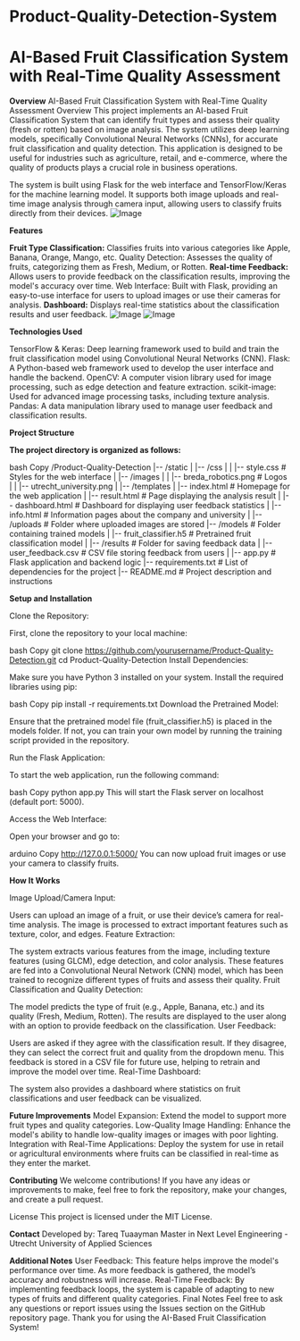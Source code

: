 ﻿# Product-Quality-Detection-System

# AI-Based Fruit Classification System with Real-Time Quality Assessment 

**Overview**
AI-Based Fruit Classification System with Real-Time Quality Assessment
Overview
This project implements an AI-based Fruit Classification System that can identify fruit types and assess their quality (fresh or rotten) based on image analysis. The system utilizes deep learning models, specifically Convolutional Neural Networks (CNNs), for accurate fruit classification and quality detection. This application is designed to be useful for industries such as agriculture, retail, and e-commerce, where the quality of products plays a crucial role in business operations.

The system is built using Flask for the web interface and TensorFlow/Keras for the machine learning model. It supports both image uploads and real-time image analysis through camera input, allowing users to classify fruits directly from their devices.
![Image](https://github.com/user-attachments/assets/1eefca2b-3396-4582-a574-9bd6f07b4cc5)

**Features**

**Fruit Type Classification:** Classifies fruits into various categories like Apple, Banana, Orange, Mango, etc.
Quality Detection: Assesses the quality of fruits, categorizing them as Fresh, Medium, or Rotten.
**Real-time Feedback:** Allows users to provide feedback on the classification results, improving the model's accuracy over time.
Web Interface: Built with Flask, providing an easy-to-use interface for users to upload images or use their cameras for analysis.
**Dashboard:** Displays real-time statistics about the classification results and user feedback.
![Image](https://github.com/user-attachments/assets/22f640b5-d461-4191-9fc3-13d9bda7c661)
![Image](https://github.com/user-attachments/assets/79de69e0-f15e-439f-b233-ddbcbe0f9821)



**Technologies Used**

TensorFlow & Keras: Deep learning framework used to build and train the fruit classification model using Convolutional Neural Networks (CNN).
Flask: A Python-based web framework used to develop the user interface and handle the backend.
OpenCV: A computer vision library used for image processing, such as edge detection and feature extraction.
scikit-image: Used for advanced image processing tasks, including texture analysis.
Pandas: A data manipulation library used to manage user feedback and classification results.


**Project Structure**

**The project directory is organized as follows:**

bash
Copy
/Product-Quality-Detection
|-- /static
| |-- /css
| | |-- style.css # Styles for the web interface
| |-- /images
| | |-- breda_robotics.png # Logos
| | |-- utrecht_university.png
|
|-- /templates
| |-- index.html # Homepage for the web application
| |-- result.html # Page displaying the analysis result
| |-- dashboard.html # Dashboard for displaying user feedback statistics
| |-- info.html # Information pages about the company and university
|
|-- /uploads # Folder where uploaded images are stored
|-- /models # Folder containing trained models
| |-- fruit_classifier.h5 # Pretrained fruit classification model
|
|-- /results # Folder for saving feedback data
| |-- user_feedback.csv # CSV file storing feedback from users
|
|-- app.py # Flask application and backend logic
|-- requirements.txt # List of dependencies for the project
|-- README.md # Project description and instructions

**Setup and Installation**

Clone the Repository:

First, clone the repository to your local machine:

bash
Copy
git clone https://github.com/yourusername/Product-Quality-Detection.git
cd Product-Quality-Detection
Install Dependencies:

Make sure you have Python 3 installed on your system. Install the required libraries using pip:

bash
Copy
pip install -r requirements.txt
Download the Pretrained Model:

Ensure that the pretrained model file (fruit_classifier.h5) is placed in the models folder. If not, you can train your own model by running the training script provided in the repository.

Run the Flask Application:

To start the web application, run the following command:

bash
Copy
python app.py
This will start the Flask server on localhost (default port: 5000).

Access the Web Interface:

Open your browser and go to:

arduino
Copy
http://127.0.0.1:5000/
You can now upload fruit images or use your camera to classify fruits.


**How It Works**

Image Upload/Camera Input:

Users can upload an image of a fruit, or use their device’s camera for real-time analysis.
The image is processed to extract important features such as texture, color, and edges.
Feature Extraction:

The system extracts various features from the image, including texture features (using GLCM), edge detection, and color analysis.
These features are fed into a Convolutional Neural Network (CNN) model, which has been trained to recognize different types of fruits and assess their quality.
Fruit Classification and Quality Detection:

The model predicts the type of fruit (e.g., Apple, Banana, etc.) and its quality (Fresh, Medium, Rotten).
The results are displayed to the user along with an option to provide feedback on the classification.
User Feedback:

Users are asked if they agree with the classification result. If they disagree, they can select the correct fruit and quality from the dropdown menu.
This feedback is stored in a CSV file for future use, helping to retrain and improve the model over time.
Real-Time Dashboard:

The system also provides a dashboard where statistics on fruit classifications and user feedback can be visualized.

**Future Improvements**
Model Expansion: Extend the model to support more fruit types and quality categories.
Low-Quality Image Handling: Enhance the model's ability to handle low-quality images or images with poor lighting.
Integration with Real-Time Applications: Deploy the system for use in retail or agricultural environments where fruits can be classified in real-time as they enter the market.

**Contributing**
We welcome contributions! If you have any ideas or improvements to make, feel free to fork the repository, make your changes, and create a pull request.

License
This project is licensed under the MIT License.

**Contact**
Developed by: Tareq Tuaayman
Master in Next Level Engineering - Utrecht University of Applied Sciences

**Additional Notes**
User Feedback: This feature helps improve the model's performance over time. As more feedback is gathered, the model’s accuracy and robustness will increase.
Real-Time Feedback: By implementing feedback loops, the system is capable of adapting to new types of fruits and different quality categories.
Final Notes
Feel free to ask any questions or report issues using the Issues section on the GitHub repository page. Thank you for using the AI-Based Fruit Classification System!
